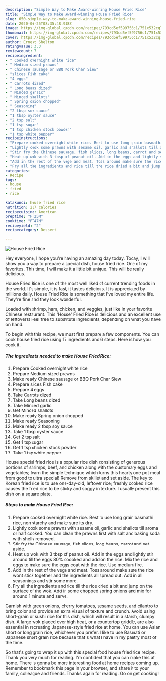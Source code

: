 ```yaml
---
description: "Simple Way to Make Award-winning House Fried Rice"
title: "Simple Way to Make Award-winning House Fried Rice"
slug: 650-simple-way-to-make-award-winning-house-fried-rice
date: 2020-06-25T08:35:48.938Z
image: https://img-global.cpcdn.com/recipes/793cd5ef599756c1/751x532cq70/house-fried-rice-recipe-main-photo.jpg
thumbnail: https://img-global.cpcdn.com/recipes/793cd5ef599756c1/751x532cq70/house-fried-rice-recipe-main-photo.jpg
cover: https://img-global.cpcdn.com/recipes/793cd5ef599756c1/751x532cq70/house-fried-rice-recipe-main-photo.jpg
author: Ernest Shelton
ratingvalue: 3.3
reviewcount: 7
recipeingredient:
- " Cooked overnight white rice"
- " Medium sized prawns"
- " Chinese sausage or BBQ Pork Char Siew"
- "slices Fish cake"
- "4 eggs"
- " Carrots dized"
- " Long beans dized"
- " Minced garlic"
- " Minced shallots"
- " Spring onion chopped"
- " Seasoning"
- "2 tbsp soy sauce"
- "1 tbsp oyster sauce"
- "2 tsp salt"
- "1 tsp sugar"
- "1 tsp chicken stock powder"
- "1 tsp white pepper"
recipeinstructions:
- "Prepare cooked overnight white rice. Best to use long grain basmathi rice, non starchy and make sure its dry."
- "Lightly cook some prawns with sesame oil, garlic and shallots till aroma or half cooked. You can clean the prawns first with salt and baking soda with shells removed."
- "Stir fry the Chinese sausage, fish slices, long beans, carrot and set aside."
- "Heat up wok with 3 tbsp of peanut oil. Add in the eggs and lightly stir around till the eggs 80% coooked and add on the rice. Mix the rice and eggs to make sure the eggs coat with the rice. Use medium fire."
- "Add in the rest of the vege and meat. Toss around make sure the rice wont stick together and the ingredients all spread out. Add in all seasonings and stir some more."
- "Fry all the ingredients and rice till the rice dried a bit and jump on the surface of the wok. Add in some chopped spring onions and mix for around 1 minute and serve."
categories:
- Recipe
tags:
- house
- fried
- rice

katakunci: house fried rice 
nutrition: 217 calories
recipecuisine: American
preptime: "PT25M"
cooktime: "PT47M"
recipeyield: "2"
recipecategory: Dessert

---
```



![House Fried Rice](https://img-global.cpcdn.com/recipes/793cd5ef599756c1/751x532cq70/house-fried-rice-recipe-main-photo.jpg)

Hey everyone, I hope you're having an amazing day today. Today, I will show you a way to prepare a special dish, house fried rice. One of my favorites. This time, I will make it a little bit unique. This will be really delicious.

House Fried Rice is one of the most well liked of current trending foods in the world. It's simple, it is fast, it tastes delicious. It is appreciated by millions daily. House Fried Rice is something that I've loved my entire life. They're fine and they look wonderful.

Loaded with shrimp, ham, chicken, and veggies, just like in your favorite Chinese restaurant. This &#39;House&#39; Fried Rice is delicious and an excellent use of leftovers! Feel free to substitute ingredients, depending on what you have on hand.


To begin with this recipe, we must first prepare a few components. You can cook house fried rice using 17 ingredients and 6 steps. Here is how you cook it.

<!--inarticleads1-->

##### The ingredients needed to make House Fried Rice:

1. Prepare  Cooked overnight white rice
1. Prepare  Medium sized prawns
1. Make ready  Chinese sausage or BBQ Pork Char Siew
1. Prepare slices Fish cake
1. Prepare 4 eggs
1. Take  Carrots dized
1. Take  Long beans dized
1. Take  Minced garlic
1. Get  Minced shallots
1. Make ready  Spring onion chopped
1. Make ready  Seasoning
1. Make ready 2 tbsp soy sauce
1. Take 1 tbsp oyster sauce
1. Get 2 tsp salt
1. Get 1 tsp sugar
1. Get 1 tsp chicken stock powder
1. Take 1 tsp white pepper


House special fried rice is a popular rice dish consisting of generous portions of shrimps, beef, and chicken along with the customary eggs and vegetables; learn the simple technique which turns this hearty one pot meal from good to ultra special! Remove from skillet and set aside. The key to Korean fried rice is to use one-day-old, leftover rice; freshly cooked rice causes the fried rice to be sticky and soggy in texture. I usually present this dish on a square plate. 

<!--inarticleads2-->

##### Steps to make House Fried Rice:

1. Prepare cooked overnight white rice. Best to use long grain basmathi rice, non starchy and make sure its dry.
1. Lightly cook some prawns with sesame oil, garlic and shallots till aroma or half cooked. You can clean the prawns first with salt and baking soda with shells removed.
1. Stir fry the Chinese sausage, fish slices, long beans, carrot and set aside.
1. Heat up wok with 3 tbsp of peanut oil. Add in the eggs and lightly stir around till the eggs 80% coooked and add on the rice. Mix the rice and eggs to make sure the eggs coat with the rice. Use medium fire.
1. Add in the rest of the vege and meat. Toss around make sure the rice wont stick together and the ingredients all spread out. Add in all seasonings and stir some more.
1. Fry all the ingredients and rice till the rice dried a bit and jump on the surface of the wok. Add in some chopped spring onions and mix for around 1 minute and serve.


Garnish with green onions, cherry tomatoes, sesame seeds, and cilantro to bring color and provide an extra visual of texture and crunch. Avoid using short-grain or sushi rice for this dish, which will result in a starch, clumpy dish. A large wok placed over high heat, or a countertop griddle, are also essential in recreating Japanese-style fried rice at home. You can use Asian short or long grain rice, whichever you prefer. I like to use Basmati or Japanese short grain rice because that&#39;s what I have in my pantry most of the time. 

So that's going to wrap it up with this special food house fried rice recipe. Thank you very much for reading. I'm confident that you can make this at home. There is gonna be more interesting food at home recipes coming up. Remember to bookmark this page in your browser, and share it to your family, colleague and friends. Thanks again for reading. Go on get cooking!
